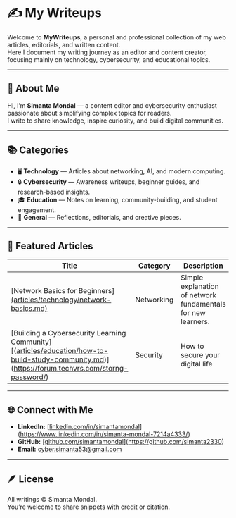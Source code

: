 # ✍️ My Writeups

Welcome to **MyWriteups**, a personal and professional collection of my web articles, editorials, and written content.  
Here I document my writing journey as an editor and content creator, focusing mainly on technology, cybersecurity, and educational topics.

---

## 🧠 About Me
Hi, I’m **Simanta Mondal** — a content editor and cybersecurity enthusiast passionate about simplifying complex topics for readers.  
I write to share knowledge, inspire curiosity, and build digital communities.

---

## 📚 Categories
- 🖥️ **Technology** — Articles about networking, AI, and modern computing.  
- 🔒 **Cybersecurity** — Awareness writeups, beginner guides, and research-based insights.  
- 🎓 **Education** — Notes on learning, community-building, and student engagement.  
- 💭 **General** — Reflections, editorials, and creative pieces.

---

## 📰 Featured Articles
| Title | Category | Description |
|--------|-----------|-------------|
| [Network Basics for Beginners][(articles/technology/network-basics.md)](https://forum.techvrs.com/%f0%9f%92%bb-%e0%a7%a7%e0%a7%a6%e0%a6%9f%e0%a6%bf-%e0%a6%b8%e0%a6%be%e0%a6%a7%e0%a6%be%e0%a6%b0%e0%a6%a3-%e0%a6%85%e0%a6%a8%e0%a6%b2%e0%a6%be%e0%a6%87%e0%a6%a8-%e0%a6%aa%e0%a7%8d%e0%a6%b0%e0%a6%a4/) | Networking | Simple explanation of network fundamentals for new learners. |
| [Building a Cybersecurity Learning Community][([articles/education/how-to-build-study-community.md](https://forum.techvrs.com/storng-password/))](https://forum.techvrs.com/storng-password/) | Security | How to secure your digital life |

---

## 🌐 Connect with Me
- **LinkedIn:** [[linkedin.com/in/simantamondal](#)](https://www.linkedin.com/in/simanta-mondal-7214a4333/)
- **GitHub:** [[github.com/simantamondal](#)](https://github.com/simanta2330)
- **Email:** cyber.simanta53@gmail.com 

---

## 🪶 License
All writings © Simanta Mondal.  
You’re welcome to share snippets with credit or citation.

